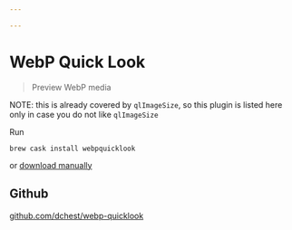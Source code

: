 ```yaml
---

---
```


# WebP Quick Look

> Preview WebP media

NOTE: this is already covered by `qlImageSize`, so this plugin is listed here only in case you do not like `qlImageSize` 

Run 

```shell
brew cask install webpquicklook
```

 or [download manually](https://github.com/dchest/webp-quicklook/releases/latest)

## Github
[github.com/dchest/webp-quicklook](https://github.com/dchest/webp-quicklook)